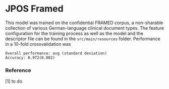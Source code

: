 # JPOS Framed
This model was trained on the confidential FRAMED corpus, a non-sharable collection of various German-language clinical
document types.
The feature configuration for the training process as well as the model and the descriptor file can be found in the `src/main/resources` folder.
Performance in a 10-fold crossvalidation was
```
Overall performance: avg (standard deviation)
Accuracy: 0.972(0.002)
```

### Reference
[1] to do
